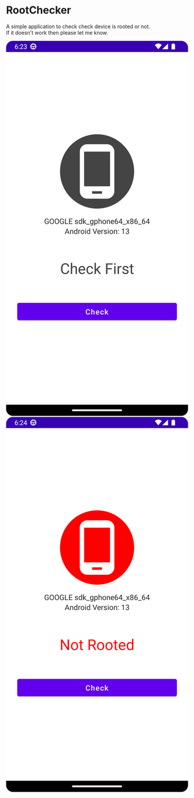 # RootChecker
A simple application to check check device is rooted or not.  
If it doesn't work then please let me know.

![Screenshots](Screenshot_20221017_182403.png "Screenshots")
![Screenshots](Screenshot_20221017_182419.png "Screenshots")
